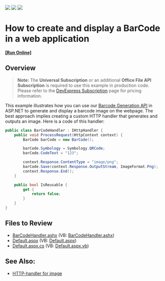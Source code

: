 <!-- default badges list -->
![](https://img.shields.io/endpoint?url=https://codecentral.devexpress.com/api/v1/VersionRange/128612586/13.1.4%2B)
[![](https://img.shields.io/badge/Open_in_DevExpress_Support_Center-FF7200?style=flat-square&logo=DevExpress&logoColor=white)](https://supportcenter.devexpress.com/ticket/details/E4716)
[![](https://img.shields.io/badge/📖_How_to_use_DevExpress_Examples-e9f6fc?style=flat-square)](https://docs.devexpress.com/GeneralInformation/403183)
<!-- default badges end -->

# How to create and display a BarCode in a web application
<!-- run online -->
**[[Run Online]](https://codecentral.devexpress.com/e4716/)**
<!-- run online end -->

## Overview

> **Note:**
>The **Universal Subscription** or an additional **Office File API Subscription** is required to use this example in production code. Please refer to the <a href="https://www.devexpress.com/Buy/NET/">DevExpress Subscription</a> page for pricing information.

This example illustrates how you can use our [Barcode Generation API](https://docs.devexpress.com/OfficeFileAPI/15094/Barcode-Generation-API) in ASP.NET to generate and display a barcode image on the webpage. The best approach implies creating a custom HTTP handler that generates and outputs an image. Here is a code of this handler:

```cs
public class BarCodeHandler : IHttpHandler {
    public void ProcessRequest(HttpContext context) {
        BarCode barCode = new BarCode();

        barCode.Symbology = Symbology.QRCode;
        barCode.CodeText = "123";

        context.Response.ContentType = "image/png";
        barCode.Save(context.Response.OutputStream, ImageFormat.Png);
        context.Response.End();
    }

    public bool IsReusable {
        get {
            return false;
        }
    }
}
```

## Files to Review

* [BarCodeHandler.ashx](./CS/WebSite/BarCodeHandler.ashx) (VB: [BarCodeHandler.ashx](./VB/WebSite/BarCodeHandler.ashx))
* [Default.aspx](./CS/WebSite/Default.aspx) (VB: [Default.aspx](./VB/WebSite/Default.aspx))
* [Default.aspx.cs](./CS/WebSite/Default.aspx.cs) (VB: [Default.aspx.vb](./VB/WebSite/Default.aspx.vb))

## See Also:
* [HTTP-handler for image](http://www.codeproject.com/Tips/577385/HTTP-handler-for-image)
